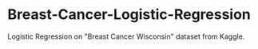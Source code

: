 # Breast-Cancer-Logistic-Regression
Logistic Regression on "Breast Cancer Wisconsin" dataset from Kaggle.
